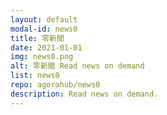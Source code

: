 ```yaml
---
layout: default
modal-id: news0
title: 零新聞
date: 2021-01-01
img: news0.png
alt: 零新聞 Read news on demand
list: news0
repo: agorahub/news0
description: Read news on demand.
---
```

